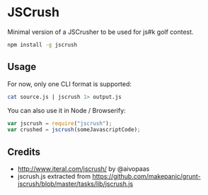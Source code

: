 JSCrush
===

Minimal version of a JSCrusher to be used for js#k golf contest.

```bash
npm install -g jscrush
```

Usage
---

For now, only one CLI format is supported:

```bash
cat source.js | jscrush 1> output.js
```

You can also use it in Node / Browserify:

```javascript
var jscrush = require("jscrush");
var crushed = jscrush(someJavascriptCode);
```

Credits
---

- http://www.iteral.com/jscrush/ by @aivopaas
- jscrush.js extracted from https://github.com/makepanic/grunt-jscrush/blob/master/tasks/lib/jscrush.js
